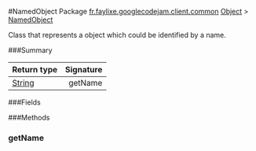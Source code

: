 #NamedObject
Package [fr.faylixe.googlecodejam.client.common](nullfr/faylixe/googlecodejam/client/common)
[Object]() > [NamedObject]()

<p>Class that represents a object which
 could be identified by a name.</p>

###Summary

Return type | Signature
--- | ---:
[String]() | getName

###Fields

###Methods
### getName
